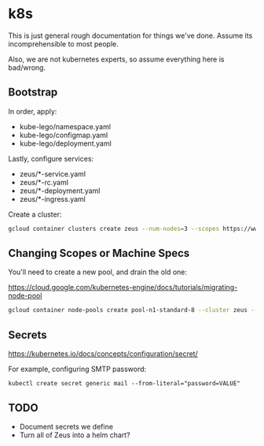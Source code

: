 # k8s

This is just general rough documentation for things we've done. Assume its incomprehensible to most people.

Also, we are not kubernetes experts, so assume everything here is bad/wrong.

## Bootstrap

In order, apply:

- kube-lego/namespace.yaml
- kube-lego/configmap.yaml
- kube-lego/deployment.yaml

Lastly, configure services:

- zeus/\*-service.yaml
- zeus/\*-rc.yaml
- zeus/\*-deployment.yaml
- zeus/\*-ingress.yaml

Create a cluster:

```bash
gcloud container clusters create zeus --num-nodes=3 --scopes https://www.googleapis.com/auth/devstorage.read_write
```

## Changing Scopes or Machine Specs

You'll need to create a new pool, and drain the old one:

https://cloud.google.com/kubernetes-engine/docs/tutorials/migrating-node-pool

```bash
gcloud container node-pools create pool-n1-standard-8 --cluster zeus --zone us-central1-b --scopes https://www.googleapis.com/auth/devstorage.read_write --machine-type=n1-standard-8 --num-nodes=1 --enable-autoupgrade --enable-autoscaling --max-nodes=40 --min-nodes=1
```

## Secrets

https://kubernetes.io/docs/concepts/configuration/secret/

For example, configuring SMTP password:

```
kubectl create secret generic mail --from-literal="password=VALUE"
```

## TODO

- Document secrets we define
- Turn all of Zeus into a helm chart?
